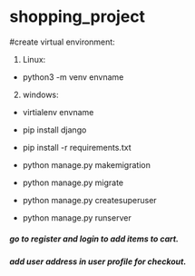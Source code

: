 # shopping_project

#create virtual environment:
1. Linux:
- python3 -m venv envname

2. windows:
- virtialenv envname

- pip install django
- pip install -r requirements.txt


- python manage.py makemigration
- python manage.py migrate
- python manage.py createsuperuser

- python manage.py runserver

##### go to register and login to add items to cart.
##### add user address in user profile for checkout.
